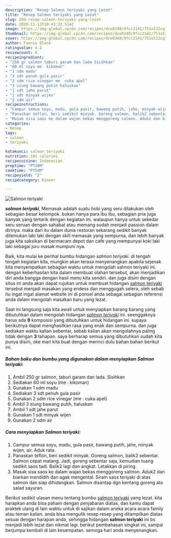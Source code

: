 ```yaml
---
description: "Resep Salmon teriyaki yang Lezat"
title: "Resep Salmon teriyaki yang Lezat"
slug: 204-resep-salmon-teriyaki-yang-lezat
date: 2020-11-13T10:43:33.514Z
image: https://img-global.cpcdn.com/recipes/dce8348c9fcc2141/751x532cq70/salmon-teriyaki-foto-resep-utama.jpg
thumbnail: https://img-global.cpcdn.com/recipes/dce8348c9fcc2141/751x532cq70/salmon-teriyaki-foto-resep-utama.jpg
cover: https://img-global.cpcdn.com/recipes/dce8348c9fcc2141/751x532cq70/salmon-teriyaki-foto-resep-utama.jpg
author: Fannie Black
ratingvalue: 4.2
reviewcount: 8
recipeingredient:
- "250 gr salmon taburi garam dan lada Sisihkan"
- "60 ml soyu me  kikoman"
- "1 sdm madu"
- "3 sdt penuh gula pasir"
- "2 sdm rice vinegar me  cuka apel"
- "3 siung bawang putih haluskan"
- "1 sdt jahe parut"
- "1 sdt minyak wijen"
- "2 sdm air"
recipeinstructions:
- "Campur semua soyu, madu, gula pasir, bawang putih, jahe, minyak wijen, air. Aduk rata."
- "Panaskan teflon, beri sedikit minyak. Goreng salmon, balik2 sebentar. Salmon cepat matang. Jadi, goreng sebentar saja, kemudian tuang sedikit saos tadi. Balik2 lagi dan angkat. Letakkan di piring."
- "Masak sisa saos ke dalam wajan bekas menggoreng salmon. Aduk2 dan biarkan mendidih dan agak mengental. Siram saos teriyaki di atas salmon dan siap dihidangkan. Salmon disantap dgn kentang goreng ato salad sayuran."
categories:
- Resep
tags:
- salmon
- teriyaki

katakunci: salmon teriyaki 
nutrition: 101 calories
recipecuisine: Indonesian
preptime: "PT18M"
cooktime: "PT54M"
recipeyield: "2"
recipecategory: Dinner

---
```



![Salmon teriyaki](https://img-global.cpcdn.com/recipes/dce8348c9fcc2141/751x532cq70/salmon-teriyaki-foto-resep-utama.jpg)

<b><i>salmon teriyaki</i></b>, Memasak adalah suatu hobi yang seru dilakukan oleh sebagian besar kelompok. bukan hanya para ibu ibu, sebagian pria juga banyak yang tertarik dengan kegiatan ini. walaupun hanya untuk sekedar seru seruan dengan sahabat atau memang sudah menjadi passion dalam dirinya. maka dari itu dalam dunia restoran sekarang sedikit banyak ditemukan laki laki dengan skill memasak yang sempurna, dan lebih banyak juga kita saksikan di bermacam depot dan cafe yang mempunyai koki laki laki sebagai juru masak mumpuni nya.



Baik, kita mulai ke perihal bumbu hidangan <i>salmon teriyaki</i>. di tengah tengah kegiatan kita, mungkin akan terasa menyenangkan apabila sejenak kita menyempatkan sebagian waktu untuk mengolah salmon teriyaki ini. dengan keberhasilan kita dalam membuat olahan tersebut, akan menjadikan diri anda bangga dengan hasil menu kita sendiri. dan juga disini dengan situs ini anda akan dapat rujukan untuk membuat hidangan <u>salmon teriyaki</u> tersebut menjadi masakan yang endess dan menggugah selera, oleh sebab itu ingat ingat alamat website ini di ponsel anda sebagai sebagian referensi anda dalam mengolah masakan baru yang lezat.


Saat ini langsung saja kita awali untuk menyiapkan barang barang yang dibutuhkan dalam mengolah hidangan <u><i>salmon teriyaki</i></u> ini. seenggaknya harus ada <b>9</b> komposisi yang dibutuhkan untuk hidangan ini. supaya berikutnya dapat menghasilkan rasa yang enak dan sempurna. dan juga sediakan waktu kalian sebentar, sebab kalian akan mengolahnya paling tidak dengan <b>3</b> tahapan. saya berharap semua yang dibutuhkan sudah kita punya disini, oke mari kita buat dengan merinci dulu bahan bahan berikut ini.

<!--inarticleads1-->

##### Bahan baku dan bumbu yang digunakan dalam menyiapkan Salmon teriyaki:

1. Ambil 250 gr salmon, taburi garam dan lada. Sisihkan
1. Sediakan 60 ml soyu (me : kikoman)
1. Gunakan 1 sdm madu
1. Sediakan 3 sdt penuh gula pasir
1. Gunakan 2 sdm rice vinegar (me : cuka apel)
1. Ambil 3 siung bawang putih, haluskan
1. Ambil 1 sdt jahe parut
1. Gunakan 1 sdt minyak wijen
1. Gunakan 2 sdm air




<!--inarticleads2-->

##### Cara menyiapkan Salmon teriyaki:

1. Campur semua soyu, madu, gula pasir, bawang putih, jahe, minyak wijen, air. Aduk rata.
1. Panaskan teflon, beri sedikit minyak. Goreng salmon, balik2 sebentar. Salmon cepat matang. Jadi, goreng sebentar saja, kemudian tuang sedikit saos tadi. Balik2 lagi dan angkat. Letakkan di piring.
1. Masak sisa saos ke dalam wajan bekas menggoreng salmon. Aduk2 dan biarkan mendidih dan agak mengental. Siram saos teriyaki di atas salmon dan siap dihidangkan. Salmon disantap dgn kentang goreng ato salad sayuran.




Berikut sedikit ulasan menu tentang bumbu <u>salmon teriyaki</u> yang lezat. kita harapkan anda bisa paham dengan penjabaran diatas, dan kamu dapat praktek ulang di lain waktu untuk di sajikan dalam aneka acara acara family atau teman kalian. anda bisa mengulik resep resep yang ditampilkan diatas sesuai dengan harapan anda, sehingga hidangan <b>salmon teriyaki</b> ini bs menjadi lebih lezat dan nikmat lagi. berikut pembahasan singkat ini, sampai berjumpa kembali di lain kesempatan. semoga hari anda menyenangkan.
